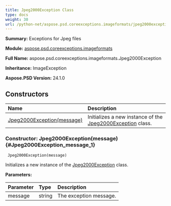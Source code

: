 ```yaml
---
title: Jpeg2000Exception Class
type: docs
weight: 30
url: /python-net/aspose.psd.coreexceptions.imageformats/jpeg2000exception/
---
```


**Summary:** Exceptions for Jpeg files

**Module:** [aspose.psd.coreexceptions.imageformats](/psd/python-net/aspose.psd.coreexceptions.imageformats/)

**Full Name:** aspose.psd.coreexceptions.imageformats.Jpeg2000Exception

**Inheritance:** ImageException

**Aspose.PSD Version:** 24.1.0

## **Constructors**
| **Name** | **Description** |
| :- | :- |
| [Jpeg2000Exception(message)](#Jpeg2000Exception_message_1) | Initializes a new instance of the [Jpeg2000Exception](/psd/python-net/aspose.psd.coreexceptions.imageformats/jpeg2000exception/) class. |


### Constructor: Jpeg2000Exception(message) {#Jpeg2000Exception_message_1}


```
 Jpeg2000Exception(message) 
```

Initializes a new instance of the [Jpeg2000Exception](/psd/python-net/aspose.psd.coreexceptions.imageformats/jpeg2000exception/) class.

**Parameters:**

| Parameter | Type | Description |
| :- | :- | :- |
| message | string | The exception message. |

